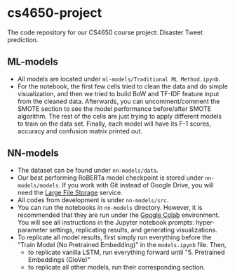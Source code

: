 # cs4650-project
The code repository for our CS4650 course project: Disaster Tweet prediction.

## ML-models
- All models are located under `ml-models/Traditional ML Method.ipynb`.
- For the notebook, the first few cells tried to clean the data and do simple visualization, and then we tried to build BoW and TF-IDF feature input from the cleaned data. Afterwards, you can uncomment/comment the SMOTE section to see the model performance before/after SMOTE algorithm. The rest of the cells are just trying to apply different models to train on the data set. Finally, each model will have its F-1 scores, accuracy and confusion matrix printed out.

## NN-models
- The dataset can be found under `nn-models/data`.
- Our best performing RoBERTa model checkpoint is stored under `nn-models/models`. If you work with Git instead of Google Drive, you will need the [Large File Storage](https://git-lfs.github.com/) service.
- All codes from development is under `nn-models/src`.
- You can run the notebooks in `nn-models` directory. However, it is recommended that they are run under the [Google Colab](https://drive.google.com/drive/folders/1oWWWMtIImiUt7wCukfG1Zoz4IjiSiHHi) environment. You will see all instructions in the Jupyter notebook prompts: hyper-parameter settings, replicating results, and generating visualizations.
- To replicate all model results, first simply run everything before the "Train Model (No Pretrained Embedding)" in the `models.ipynb` file. Then,
  - to replicate vanilla LSTM, run everything forward until "5. Pretrained Embeddings (GloVe)"
  - to replicate all other models, run their corresponding section.